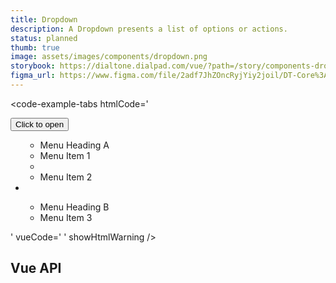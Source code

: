 ```yaml
---
title: Dropdown
description: A Dropdown presents a list of options or actions.
status: planned
thumb: true
image: assets/images/components/dropdown.png
storybook: https://dialtone.dialpad.com/vue/?path=/story/components-dropdown--default
figma_url: https://www.figma.com/file/2adf7JhZOncRyjYiy2joil/DT-Core%3A-Components-7?node-id=10732%3A69099
---
```


<code-well-header>
<body>
  <dt-dropdown class="d-mr8">
    <template #anchor>
      <dt-button>
        Click to Open
      </dt-button>
    </template>
    <template #list>
      <dt-list-item-group
        heading-class="d-py4 d-px8 d-fw-semibold d-c-default"
        heading="Menu Heading A"
      >
        <dt-list-item>
          Menu Item 1
        </dt-list-item>
        <dt-dropdown-separator />
        <dt-list-item>
          Menu Item 2
        </dt-list-item>
      </dt-list-item-group>
      <dt-dropdown-separator />
      <dt-list-item-group
        heading-class="d-py4 d-px8 d-fw-semibold d-c-default"
        heading="Menu Heading B"
      >
        <dt-list-item>
          Menu Item 3
        </dt-list-item>
      </dt-list-item-group>
    </template>
  </dt-dropdown>
</body>
</code-well-header>

<code-example-tabs
htmlCode='
<div>
  <div class="d-popover">
    <div id="DtPopover__anchor2">
      <button class="base-button__button d-btn d-btn--primary">
        <span class="d-btn__label base-button__label"> Click to open </span>
      </button>
    </div>
  </div>
</div>
<div class="tippy-box d-ps-absolute" data-tippy-root="" id="tippy-13" data-popper-placement="bottom" style="...">
  <div id="dt7" role="menu" aria-hidden="false" aria-labelledby="DtPopover__anchor8" aria-modal="false" class="d-popover__dialog d-popover__dialog--modal" tabindex="-1" style="...">
    <div class="d-popover__content">
      <ul id="dt6" class="d-dropdown-list d-py0">
        <ul id="dt16" class="d-list-item-group" role="group" aria-labelledby="dt16-heading">
          <li id="dt16-heading" role="presentation" class="dt-dropdown-list--header d-py4 d-px8 d-fw-semibold d-c-default">Menu Heading A</li>
          <li id="dt17" class="dt-list-item dt-list-item--static" tabindex="-1" role="listitem">
            <div class="dt-item-layout">
              <section class="dt-item-layout--content">
                <div class="dt-item-layout--title">
                  Menu Item 1
                </div>
              </section>
            </div>
          </li>
          <li aria-hidden="true" class="dt-list-separator"></li>
          <li id="dt18" class="dt-list-item dt-list-item--static" tabindex="-1" role="listitem">
            <div class="dt-item-layout">
              <section class="dt-item-layout--content">
                <div class="dt-item-layout--title">
                  Menu Item 2
                </div>
              </section>
            </div>
          </li>
        </ul>
        <li aria-hidden="true" class="dt-list-separator"></li>
        <ul id="dt19" class="d-list-item-group" role="group" aria-labelledby="dt19-heading">
          <li id="dt19-heading" role="presentation" class="dt-dropdown-list--header d-py4 d-px8 d-fw-semibold d-c-default">Menu Heading B</li>
          <li id="dt20" class="dt-list-item dt-list-item--static" tabindex="-1" role="listitem">
            <div class="dt-item-layout">
              <section class="dt-item-layout--content">
                <div class="dt-item-layout--title">
                  Menu Item 3
                </div>
              </section>
            </div>
          </li>
        </ul>
      </ul>
    </div>
  </div>
</div>
'
vueCode='
<dt-dropdown class="d-mr8">
  <template #anchor>
    <dt-button>
      with sections and headings
    </dt-button>
  </template>
  <template #list>
    <dt-list-item-group
      heading-class="d-py4 d-px8 d-fw-semibold d-c-default"
      heading="Menu Heading A"
    >
      <dt-list-item>
        Menu Item 1
      </dt-list-item>
      <dt-dropdown-separator />
      <dt-list-item>
        Menu Item 2
      </dt-list-item>
    </dt-list-item-group>
    <dt-dropdown-separator />
    <dt-list-item-group
      heading-class="d-py4 d-px8 d-fw-semibold d-c-default"
      heading="Menu Heading B"
    >
      <dt-list-item>
        Menu Item 3
      </dt-list-item>
    </dt-list-item-group>
  </template>
</dt-dropdown>
'
showHtmlWarning />

## Vue API

<component-vue-api component-name="dropdown" />
